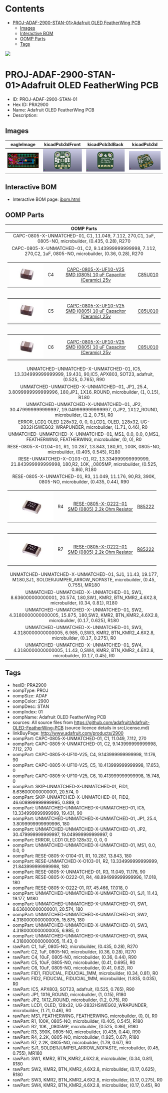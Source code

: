 



Contents
========

* [PROJ-ADAF-2900-STAN-01>Adafruit OLED FeatherWing PCB](#proj-adaf-2900-stan-01adafruit-oled-featherwing-pcb)
	* [Images](#images)
	* [Interactive BOM](#interactive-bom)
	* [OOMP Parts](#oomp-parts)
	* [Tags](#tags)
  
![][im]
# PROJ-ADAF-2900-STAN-01>Adafruit OLED FeatherWing PCB

- ID: PROJ-ADAF-2900-STAN-01
- Hex ID: PRA2900
- Name: Adafruit OLED FeatherWing PCB
- Description: 

## Images
  
  

|eagleImage|kicadPcb3dFront|kicadPcb3dBack|kicadPcb3d|
| :---: | :---: | :---: | :---: |
|[![eagleImage](eagleImage_140.png)](eagleImage_600.png)|[![kicadPcb3dFront](kicadPcb3dFront_140.png)](kicadPcb3dFront_600.png)|[![kicadPcb3dBack](kicadPcb3dBack_140.png)](kicadPcb3dBack_600.png)|[![kicadPcb3d](kicadPcb3d_140.png)](kicadPcb3d_600.png)|

## Interactive BOM

- Interactive BOM page: [ibom.html](kicad/bom/ibom.html)

## OOMP Parts
  

|OOMP Parts|
| :---: |
|CAPC-0805-X-UNMATCHED-01, C1, 11.049, 7.112, 270,C1, 1uF, 0805-NO, microbuilder, (0.435, 0.28), R270|
|CAPC-0805-X-UNMATCHED-01, C2, 9.143999999999998, 7.112, 270,C2, 1uF, 0805-NO, microbuilder, (0.36, 0.28), R270|
|<table><tr><td>![CAPC-0805-X-UF10-V25](https://raw.githubusercontent.com/oomlout/oomlout_OOMP_parts/main/CAPC-0805-X-UF10-V25/image_140.jpg)</td><td> C4</td><td>[CAPC-0805-X-UF10-V25<br>SMD (0805) 10 uF Capacitor (Ceramic) 25v](https://github.com/oomlout/oomlout_OOMP_parts/tree/main/CAPC-0805-X-UF10-V25/)</td><td>[C85U010](https://github.com/oomlout/oomlout_OOMP_parts/tree/main/CAPC-0805-X-UF10-V25/)</td></tr></table>|
|<table><tr><td>![CAPC-0805-X-UF10-V25](https://raw.githubusercontent.com/oomlout/oomlout_OOMP_parts/main/CAPC-0805-X-UF10-V25/image_140.jpg)</td><td> C5</td><td>[CAPC-0805-X-UF10-V25<br>SMD (0805) 10 uF Capacitor (Ceramic) 25v](https://github.com/oomlout/oomlout_OOMP_parts/tree/main/CAPC-0805-X-UF10-V25/)</td><td>[C85U010](https://github.com/oomlout/oomlout_OOMP_parts/tree/main/CAPC-0805-X-UF10-V25/)</td></tr></table>|
|<table><tr><td>![CAPC-0805-X-UF10-V25](https://raw.githubusercontent.com/oomlout/oomlout_OOMP_parts/main/CAPC-0805-X-UF10-V25/image_140.jpg)</td><td> C6</td><td>[CAPC-0805-X-UF10-V25<br>SMD (0805) 10 uF Capacitor (Ceramic) 25v](https://github.com/oomlout/oomlout_OOMP_parts/tree/main/CAPC-0805-X-UF10-V25/)</td><td>[C85U010](https://github.com/oomlout/oomlout_OOMP_parts/tree/main/CAPC-0805-X-UF10-V25/)</td></tr></table>|
|UNMATCHED-UNMATCHED-X-UNMATCHED-01, IC5, 13.334999999999999, 19.431, 90,IC5, APX803, SOT23, adafruit, (0.525, 0.765), R90|
|UNMATCHED-UNMATCHED-X-UNMATCHED-01, JP1, 25.4, 3.8099999999999996, 180,JP1, 1X16_ROUND, microbuilder, (1, 0.15), R180|
|UNMATCHED-UNMATCHED-X-UNMATCHED-01, JP2, 30.479999999999997, 19.049999999999997, 0,JP2, 1X12_ROUND, microbuilder, (1.2, 0.75), R0|
|ERROR, LCD1 OLED 128x32, 0, 0, 0,LCD1, OLED, 128x32, UG-2832HSWEG02_WRAPUNDER, microbuilder, (1.71, 0.46), R0|
|UNMATCHED-UNMATCHED-X-UNMATCHED-01, MS1, 0.0, 0.0, 0,MS1, FEATHERWING, FEATHERWING, microbuilder, (0, 0), R0|
|RESE-0805-X-O104-01, R1, 10.287, 13.843, 180,R1, 100K, 0805-NO, microbuilder, (0.405, 0.545), R180|
|RESE-UNMATCHED-X-O103-01, R2, 13.334999999999999, 21.843999999999998, 180,R2, 10K, _0805MP, microbuilder, (0.525, 0.86), R180|
|RESE-0805-X-UNMATCHED-01, R3, 11.049, 11.176, 90,R3, 390K, 0805-NO, microbuilder, (0.435, 0.44), R90|
|<table><tr><td>![RESE-0805-X-O222-01](https://raw.githubusercontent.com/oomlout/oomlout_OOMP_parts/main/RESE-0805-X-O222-01/image_140.jpg)</td><td> R4</td><td>[RESE-0805-X-O222-01<br>SMD (0805) 2.2k Ohm Resistor](https://github.com/oomlout/oomlout_OOMP_parts/tree/main/RESE-0805-X-O222-01/)</td><td>[R85222](https://github.com/oomlout/oomlout_OOMP_parts/tree/main/RESE-0805-X-O222-01/)</td></tr></table>|
|<table><tr><td>![RESE-0805-X-O222-01](https://raw.githubusercontent.com/oomlout/oomlout_OOMP_parts/main/RESE-0805-X-O222-01/image_140.jpg)</td><td> R7</td><td>[RESE-0805-X-O222-01<br>SMD (0805) 2.2k Ohm Resistor](https://github.com/oomlout/oomlout_OOMP_parts/tree/main/RESE-0805-X-O222-01/)</td><td>[R85222](https://github.com/oomlout/oomlout_OOMP_parts/tree/main/RESE-0805-X-O222-01/)</td></tr></table>|
|UNMATCHED-UNMATCHED-X-UNMATCHED-01, SJ1, 11.43, 19.177, M180,SJ1, SOLDERJUMPER_ARROW_NOPASTE, microbuilder, (0.45, 0.755), MR180|
|UNMATCHED-UNMATCHED-X-UNMATCHED-01, SW1, 8.636000000000001, 20.574, 180,SW1, KMR2, BTN_KMR2_4.6X2.8, microbuilder, (0.34, 0.81), R180|
|UNMATCHED-UNMATCHED-X-UNMATCHED-01, SW2, 4.3180000000000005, 15.875, 180,SW2, KMR2, BTN_KMR2_4.6X2.8, microbuilder, (0.17, 0.625), R180|
|UNMATCHED-UNMATCHED-X-UNMATCHED-01, SW3, 4.3180000000000005, 6.985, 0,SW3, KMR2, BTN_KMR2_4.6X2.8, microbuilder, (0.17, 0.275), R0|
|UNMATCHED-UNMATCHED-X-UNMATCHED-01, SW4, 4.3180000000000005, 11.43, 0,SW4, KMR2, BTN_KMR2_4.6X2.8, microbuilder, (0.17, 0.45), R0|

## Tags

- hexID: PRA2900
- oompType: PROJ
- oompSize: ADAF
- oompColor: 2900
- oompDesc: STAN
- oompIndex: 01
- oompName: Adafruit OLED FeatherWing PCB
- sources: All source files from https://github.com/adafruit/Adafruit-OLED-FeatherWing-PCB (source licence details in srcLicense.md)
- linkBuyPage: http://www.adafruit.com/products/2900
- oompPart: CAPC-0805-X-UNMATCHED-01, C1, 11.049, 7.112, 270
- oompPart: CAPC-0805-X-UNMATCHED-01, C2, 9.143999999999998, 7.112, 270
- oompPart: CAPC-0805-X-UF10-V25, C4, 9.143999999999998, 11.176, 90
- oompPart: CAPC-0805-X-UF10-V25, C5, 10.413999999999998, 17.653, 0
- oompPart: CAPC-0805-X-UF10-V25, C6, 10.413999999999998, 15.748, 0
- oompPart: SKIP-UNMATCHED-X-UNMATCHED-01, FID1, 8.636000000000001, 20.574, 0
- oompPart: SKIP-UNMATCHED-X-UNMATCHED-01, FID2, 46.608999999999995, 0.889, 0
- oompPart: UNMATCHED-UNMATCHED-X-UNMATCHED-01, IC5, 13.334999999999999, 19.431, 90
- oompPart: UNMATCHED-UNMATCHED-X-UNMATCHED-01, JP1, 25.4, 3.8099999999999996, 180
- oompPart: UNMATCHED-UNMATCHED-X-UNMATCHED-01, JP2, 30.479999999999997, 19.049999999999997, 0
- oompPart: ERROR, LCD1 OLED 128x32, 0, 0, 0
- oompPart: UNMATCHED-UNMATCHED-X-UNMATCHED-01, MS1, 0.0, 0.0, 0
- oompPart: RESE-0805-X-O104-01, R1, 10.287, 13.843, 180
- oompPart: RESE-UNMATCHED-X-O103-01, R2, 13.334999999999999, 21.843999999999998, 180
- oompPart: RESE-0805-X-UNMATCHED-01, R3, 11.049, 11.176, 90
- oompPart: RESE-0805-X-O222-01, R4, 48.894999999999996, 17.018, 180
- oompPart: RESE-0805-X-O222-01, R7, 45.466, 17.018, 0
- oompPart: UNMATCHED-UNMATCHED-X-UNMATCHED-01, SJ1, 11.43, 19.177, M180
- oompPart: UNMATCHED-UNMATCHED-X-UNMATCHED-01, SW1, 8.636000000000001, 20.574, 180
- oompPart: UNMATCHED-UNMATCHED-X-UNMATCHED-01, SW2, 4.3180000000000005, 15.875, 180
- oompPart: UNMATCHED-UNMATCHED-X-UNMATCHED-01, SW3, 4.3180000000000005, 6.985, 0
- oompPart: UNMATCHED-UNMATCHED-X-UNMATCHED-01, SW4, 4.3180000000000005, 11.43, 0
- rawPart: C1, 1uF, 0805-NO, microbuilder, (0.435, 0.28), R270
- rawPart: C2, 1uF, 0805-NO, microbuilder, (0.36, 0.28), R270
- rawPart: C4, 10uF, 0805-NO, microbuilder, (0.36, 0.44), R90
- rawPart: C5, 10uF, 0805-NO, microbuilder, (0.41, 0.695), R0
- rawPart: C6, 10uF, 0805-NO, microbuilder, (0.41, 0.62), R0
- rawPart: FID1, FIDUCIAL, FIDUCIAL_1MM, microbuilder, (0.34, 0.81), R0
- rawPart: FID2, FIDUCIAL, FIDUCIAL_1MM, microbuilder, (1.835, 0.035), R0
- rawPart: IC5, APX803, SOT23, adafruit, (0.525, 0.765), R90
- rawPart: JP1, 1X16_ROUND, microbuilder, (1, 0.15), R180
- rawPart: JP2, 1X12_ROUND, microbuilder, (1.2, 0.75), R0
- rawPart: LCD1, OLED, 128x32, UG-2832HSWEG02_WRAPUNDER, microbuilder, (1.71, 0.46), R0
- rawPart: MS1, FEATHERWING, FEATHERWING, microbuilder, (0, 0), R0
- rawPart: R1, 100K, 0805-NO, microbuilder, (0.405, 0.545), R180
- rawPart: R2, 10K, _0805MP, microbuilder, (0.525, 0.86), R180
- rawPart: R3, 390K, 0805-NO, microbuilder, (0.435, 0.44), R90
- rawPart: R4, 2.2K, 0805-NO, microbuilder, (1.925, 0.67), R180
- rawPart: R7, 2.2K, 0805-NO, microbuilder, (1.79, 0.67), R0
- rawPart: SJ1, SOLDERJUMPER_ARROW_NOPASTE, microbuilder, (0.45, 0.755), MR180
- rawPart: SW1, KMR2, BTN_KMR2_4.6X2.8, microbuilder, (0.34, 0.81), R180
- rawPart: SW2, KMR2, BTN_KMR2_4.6X2.8, microbuilder, (0.17, 0.625), R180
- rawPart: SW3, KMR2, BTN_KMR2_4.6X2.8, microbuilder, (0.17, 0.275), R0
- rawPart: SW4, KMR2, BTN_KMR2_4.6X2.8, microbuilder, (0.17, 0.45), R0



[im]: kicadPcb3d_450.png
